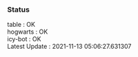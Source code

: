 ### Status


table : OK  
hogwarts : OK  
icy-bot : OK  
Latest Update : 2021-11-13 05:06:27.631307
